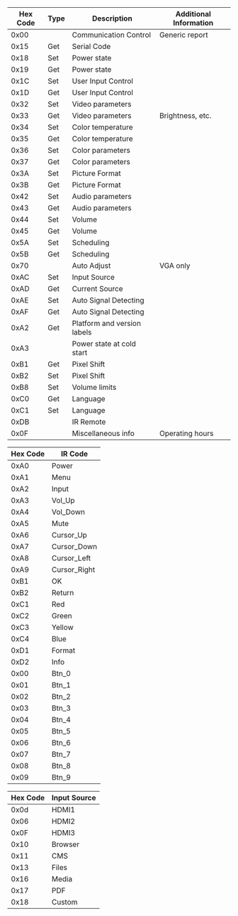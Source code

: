 

| Hex Code | Type | Description                 | Additional Information |
|----------|------|-----------------------------|------------------------|
| 0x00     |      | Communication Control       | Generic report         |
| 0x15     | Get  | Serial Code                 |                        |
| 0x18     | Set  | Power state                 |                        |
| 0x19     | Get  | Power state                 |                        |
| 0x1C     | Set  | User Input Control          |                        |
| 0x1D     | Get  | User Input Control          |                        |
| 0x32     | Set  | Video parameters            |                        |
| 0x33     | Get  | Video parameters            | Brightness, etc.       |
| 0x34     | Set  | Color temperature           |                        |
| 0x35     | Get  | Color temperature           |                        |
| 0x36     | Set  | Color parameters            |                        |
| 0x37     | Get  | Color parameters            |                        |
| 0x3A     | Set  | Picture Format              |                        |
| 0x3B     | Get  | Picture Format              |                        |
| 0x42     | Set  | Audio parameters            |                        |
| 0x43     | Get  | Audio parameters            |                        |
| 0x44     | Set  | Volume                      |                        |
| 0x45     | Get  | Volume                      |                        |
| 0x5A     | Set  | Scheduling                  |                        |
| 0x5B     | Get  | Scheduling                  |                        |
| 0x70     |      | Auto Adjust                 | VGA only               |
| 0xAC     | Set  | Input Source                |                        |
| 0xAD     | Get  | Current Source              |                        |
| 0xAE     | Set  | Auto Signal Detecting       |                        |
| 0xAF     | Get  | Auto Signal Detecting       |                        |
| 0xA2     | Get  | Platform and version labels |                        |
| 0xA3     |      | Power state at cold start   |                        |
| 0xB1     | Get  | Pixel Shift                 |                        |
| 0xB2     | Set  | Pixel Shift                 |                        |
| 0xB8     | Set  | Volume limits               |                        |
| 0xC0     | Get  | Language                    |                        |
| 0xC1     | Set  | Language                    |                        |
| 0xDB     |      | IR Remote                   |                        |
| 0x0F     |      | Miscellaneous info          | Operating hours        |

| Hex Code | IR Code      |
|----------|--------------|
| 0xA0     | Power        |
| 0xA1     | Menu         |
| 0xA2     | Input        |
| 0xA3     | Vol_Up       |
| 0xA4     | Vol_Down     |
| 0xA5     | Mute         |
| 0xA6     | Cursor_Up    |
| 0xA7     | Cursor_Down  |
| 0xA8     | Cursor_Left  |
| 0xA9     | Cursor_Right |
| 0xB1     | OK           |
| 0xB2     | Return       |
| 0xC1     | Red          |
| 0xC2     | Green        |
| 0xC3     | Yellow       |
| 0xC4     | Blue         |
| 0xD1     | Format       |
| 0xD2     | Info         |
| 0x00     | Btn_0        |
| 0x01     | Btn_1        |
| 0x02     | Btn_2        |
| 0x03     | Btn_3        |
| 0x04     | Btn_4        |
| 0x05     | Btn_5        |
| 0x06     | Btn_6        |
| 0x07     | Btn_7        |
| 0x08     | Btn_8        |
| 0x09     | Btn_9        |

| Hex Code | Input Source |
|----------|--------------|
| 0x0d     | HDMI1        |
| 0x06     | HDMI2        |
| 0x0F     | HDMI3        |
| 0x10     | Browser      |
| 0x11     | CMS          |
| 0x13     | Files        |
| 0x16     | Media        |
| 0x17     | PDF          |
| 0x18     | Custom       |